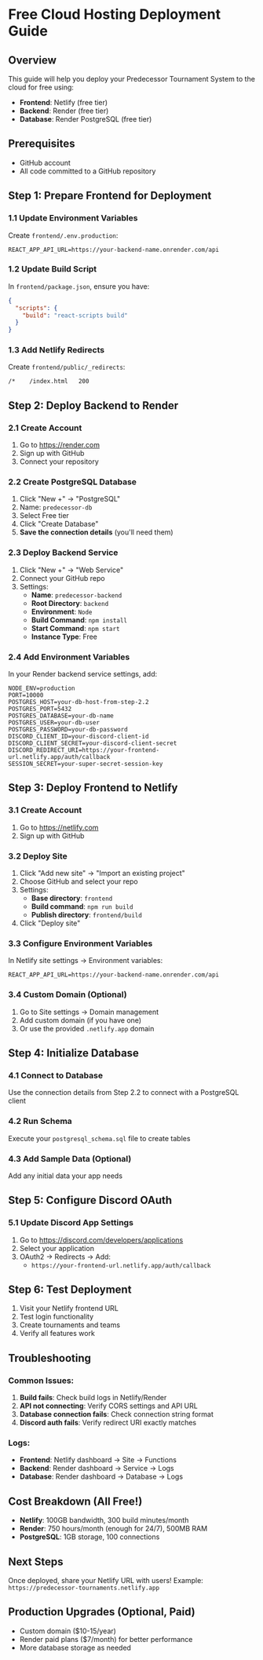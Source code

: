 # Free Cloud Hosting Deployment Guide

## Overview
This guide will help you deploy your Predecessor Tournament System to the cloud for free using:
- **Frontend**: Netlify (free tier)
- **Backend**: Render (free tier) 
- **Database**: Render PostgreSQL (free tier)

## Prerequisites
- GitHub account
- All code committed to a GitHub repository

## Step 1: Prepare Frontend for Deployment

### 1.1 Update Environment Variables
Create `frontend/.env.production`:
```env
REACT_APP_API_URL=https://your-backend-name.onrender.com/api
```

### 1.2 Update Build Script
In `frontend/package.json`, ensure you have:
```json
{
  "scripts": {
    "build": "react-scripts build"
  }
}
```

### 1.3 Add Netlify Redirects
Create `frontend/public/_redirects`:
```
/*    /index.html   200
```

## Step 2: Deploy Backend to Render

### 2.1 Create Account
1. Go to https://render.com
2. Sign up with GitHub
3. Connect your repository

### 2.2 Create PostgreSQL Database
1. Click "New +" → "PostgreSQL"
2. Name: `predecessor-db`
3. Select Free tier
4. Click "Create Database"
5. **Save the connection details** (you'll need them)

### 2.3 Deploy Backend Service
1. Click "New +" → "Web Service"
2. Connect your GitHub repo
3. Settings:
   - **Name**: `predecessor-backend`
   - **Root Directory**: `backend`
   - **Environment**: `Node`
   - **Build Command**: `npm install`
   - **Start Command**: `npm start`
   - **Instance Type**: Free

### 2.4 Add Environment Variables
In your Render backend service settings, add:
```env
NODE_ENV=production
PORT=10000
POSTGRES_HOST=your-db-host-from-step-2.2
POSTGRES_PORT=5432
POSTGRES_DATABASE=your-db-name
POSTGRES_USER=your-db-user
POSTGRES_PASSWORD=your-db-password
DISCORD_CLIENT_ID=your-discord-client-id
DISCORD_CLIENT_SECRET=your-discord-client-secret
DISCORD_REDIRECT_URI=https://your-frontend-url.netlify.app/auth/callback
SESSION_SECRET=your-super-secret-session-key
```

## Step 3: Deploy Frontend to Netlify

### 3.1 Create Account
1. Go to https://netlify.com
2. Sign up with GitHub

### 3.2 Deploy Site
1. Click "Add new site" → "Import an existing project"
2. Choose GitHub and select your repo
3. Settings:
   - **Base directory**: `frontend`
   - **Build command**: `npm run build`
   - **Publish directory**: `frontend/build`
4. Click "Deploy site"

### 3.3 Configure Environment Variables
In Netlify site settings → Environment variables:
```env
REACT_APP_API_URL=https://your-backend-name.onrender.com/api
```

### 3.4 Custom Domain (Optional)
1. Go to Site settings → Domain management
2. Add custom domain (if you have one)
3. Or use the provided `.netlify.app` domain

## Step 4: Initialize Database

### 4.1 Connect to Database
Use the connection details from Step 2.2 to connect with a PostgreSQL client

### 4.2 Run Schema
Execute your `postgresql_schema.sql` file to create tables

### 4.3 Add Sample Data (Optional)
Add any initial data your app needs

## Step 5: Configure Discord OAuth

### 5.1 Update Discord App Settings
1. Go to https://discord.com/developers/applications
2. Select your application
3. OAuth2 → Redirects → Add:
   - `https://your-frontend-url.netlify.app/auth/callback`

## Step 6: Test Deployment

1. Visit your Netlify frontend URL
2. Test login functionality
3. Create tournaments and teams
4. Verify all features work

## Troubleshooting

### Common Issues:
1. **Build fails**: Check build logs in Netlify/Render
2. **API not connecting**: Verify CORS settings and API URL
3. **Database connection fails**: Check connection string format
4. **Discord auth fails**: Verify redirect URI exactly matches

### Logs:
- **Frontend**: Netlify dashboard → Site → Functions
- **Backend**: Render dashboard → Service → Logs
- **Database**: Render dashboard → Database → Logs

## Cost Breakdown (All Free!)
- **Netlify**: 100GB bandwidth, 300 build minutes/month
- **Render**: 750 hours/month (enough for 24/7), 500MB RAM
- **PostgreSQL**: 1GB storage, 100 connections

## Next Steps
Once deployed, share your Netlify URL with users!
Example: `https://predecessor-tournaments.netlify.app`

## Production Upgrades (Optional, Paid)
- Custom domain ($10-15/year)
- Render paid plans ($7/month) for better performance
- More database storage as needed